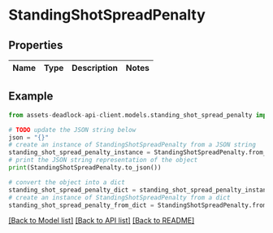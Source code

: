 # StandingShotSpreadPenalty


## Properties

Name | Type | Description | Notes
------------ | ------------- | ------------- | -------------

## Example

```python
from assets-deadlock-api-client.models.standing_shot_spread_penalty import StandingShotSpreadPenalty

# TODO update the JSON string below
json = "{}"
# create an instance of StandingShotSpreadPenalty from a JSON string
standing_shot_spread_penalty_instance = StandingShotSpreadPenalty.from_json(json)
# print the JSON string representation of the object
print(StandingShotSpreadPenalty.to_json())

# convert the object into a dict
standing_shot_spread_penalty_dict = standing_shot_spread_penalty_instance.to_dict()
# create an instance of StandingShotSpreadPenalty from a dict
standing_shot_spread_penalty_from_dict = StandingShotSpreadPenalty.from_dict(standing_shot_spread_penalty_dict)
```
[[Back to Model list]](../README.md#documentation-for-models) [[Back to API list]](../README.md#documentation-for-api-endpoints) [[Back to README]](../README.md)


